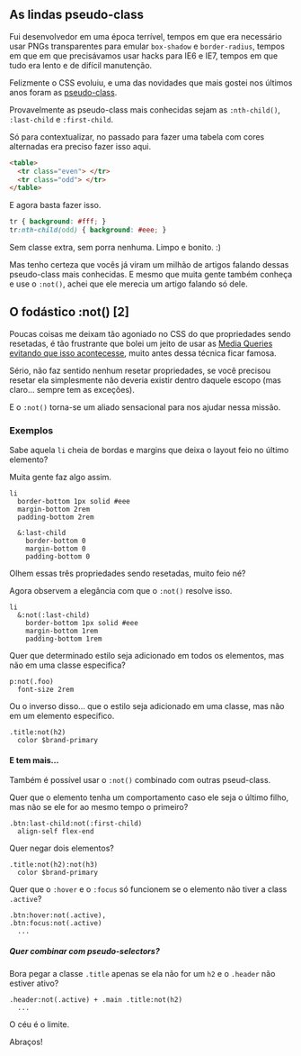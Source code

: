 ## As lindas pseudo-class

Fui desenvolvedor em uma época terrível, tempos em que era necessário usar PNGs transparentes para emular `box-shadow` e `border-radius`, tempos em que em que precisávamos usar hacks para IE6 e IE7, tempos em que tudo era lento e de difícil manutenção. 

Felizmente o CSS evoluiu, e uma das novidades que mais gostei nos últimos anos foram as [pseudo-class](https://developer.mozilla.org/en-US/docs/Web/CSS/Pseudo-classes).

Provavelmente as pseudo-class mais conhecidas sejam as `:nth-child()`, `:last-child` e `:first-child`. 

Só para contextualizar, no passado para fazer uma tabela com cores alternadas era preciso fazer isso aqui.

````html 
<table>
  <tr class="even"> </tr>
  <tr class="odd"> </tr>
</table>
````

E agora basta fazer isso.

````css
tr { background: #fff; }
tr:nth-child(odd) { background: #eee; }
````

Sem classe extra, sem porra nenhuma. Limpo e bonito. :)

Mas tenho certeza que vocês já viram um milhão de artigos falando dessas pseudo-class mais conhecidas. E mesmo que muita gente também conheça e use o `:not()`, achei que ele merecia um artigo falando só dele.

## O fodástico :not() [2]

Poucas coisas me deixam tão agoniado no CSS do que propriedades sendo resetadas, é tão frustrante que bolei um jeito de usar as [Media Queries evitando que isso acontecesse](http://www.felipefialho.com/blog/2015/otimizando-e-organizando-as-media-queries), muito antes dessa técnica ficar famosa.

Sério, não faz sentido nenhum resetar propriedades, se você precisou resetar ela simplesmente não deveria existir dentro daquele escopo (mas claro... sempre tem as exceções).

E o `:not()` torna-se um aliado sensacional para nos ajudar nessa missão.

### Exemplos

Sabe aquela `li` cheia de bordas e margins que deixa o layout feio no último elemento?

Muita gente faz algo assim.

````stylus
li
  border-bottom 1px solid #eee
  margin-bottom 2rem
  padding-bottom 2rem

  &:last-child 
    border-bottom 0
    margin-bottom 0
    padding-bottom 0
````

Olhem essas três propriedades sendo resetadas, muito feio né?

Agora observem a elegância com que o `:not()` resolve isso.

````stylus
li
  &:not(:last-child)
    border-bottom 1px solid #eee
    margin-bottom 1rem
    padding-bottom 1rem 
````

Quer que determinado estilo seja adicionado em todos os elementos, mas não em uma classe especifica?

````stylus
p:not(.foo)
  font-size 2rem
````

Ou o inverso disso... que o estilo seja adicionado em uma classe, mas não em um elemento especifico. 

````stylus
.title:not(h2)
  color $brand-primary
````

#### E tem mais...

Também é possível usar o `:not()` combinado com outras pseud-class.

Quer que o elemento tenha um comportamento caso ele seja o último filho, mas não se ele for ao mesmo tempo o primeiro?

````stylus
.btn:last-child:not(:first-child)
  align-self flex-end
````

Quer negar dois elementos?

````stylus
.title:not(h2):not(h3)
  color $brand-primary
````

Quer que o `:hover` e o `:focus` só funcionem se o elemento não tiver a class `.active`? 

````stylus
.btn:hover:not(.active),
.btn:focus:not(.active)
  ...
````

##### Quer combinar com pseudo-selectors? 

Bora pegar a classe `.title` apenas se ela não for um `h2` e o `.header` não estiver ativo? 

````stylus
.header:not(.active) + .main .title:not(h2)
  ...
````

O céu é o limite. 

Abraços!

